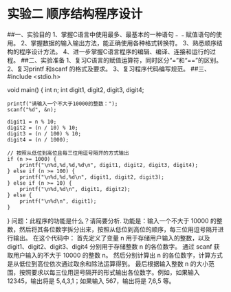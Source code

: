 # 实验二 顺序结构程序设计


##一、实验目的 
1、掌握C语言中使用最多、最基本的一种语句﹣﹣赋值语句的使用。 
2、掌握数据的输入输出方法，能正确使用各种格式转换符。 
3、熟悉顺序结构的程序设计方法。 
4、进一步掌握C语言程序的编辑、编译、连接和运行的过程。
##二、实验准备 
1、复习C语言的赋值运算符，同时区分“=”和“==”的区别。 
2、复习printf 和scanf 的格式及要求。 
3、复习程序代码编写规范。 
##三、#include <stdio.h>

void main() {
    int n;
    int digit1, digit2, digit3, digit4;

    printf("请输入一个不大于10000的整数：");
    scanf("%d", &n);

    digit1 = n % 10;
    digit2 = (n / 10) % 10;
    digit3 = (n / 100) % 10;
    digit4 = (n / 1000);

    // 按照从低位到高位且每三位用逗号隔开的方式输出
    if (n >= 1000) {
        printf("\n%d,%d,%d,%d\n", digit1, digit2, digit3, digit4);
    } else if (n >= 100) {
        printf("\n%d,%d,%d\n", digit1, digit2, digit3);
    } else if (n >= 10) {
        printf("\n%d,%d\n", digit1, digit2);
    } else {
        printf("\n%d\n", digit1);
    }
}
问题：此程序的功能是什么？请简要分析.
功能是：输入一个不大于 10000 的整数，然后将其各位数字拆分出来，按照从低位到高位的顺序，每三位用逗号隔开进行输出。
在这个代码中：
首先定义了变量 n 用于存储用户输入的整数，以及 digit1、digit2、digit3、digit4 分别用于存储整数 n 的各位数字。
通过 scanf 获取用户输入的不大于 10000 的整数 n。
然后分别计算出 n 的各位数字，计算方式是从低位到高位依次通过取余和除法运算得到。
最后根据输入整数 n 的大小范围，按照要求以每三位用逗号隔开的形式输出各位数字。例如，如果输入 12345，输出将是 5,4,3,1；如果输入 567，输出将是 7,6,5 等。
